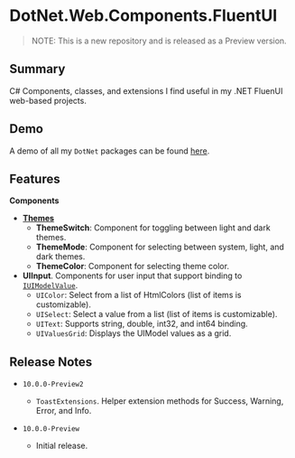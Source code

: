 # DotNet.Web.Components.FluentUI

> NOTE: This is a new repository and is released as a Preview version.

## Summary
C#  Components, classes, and extensions I find useful in my .NET FluenUI web-based projects.

## Demo
A demo of all my `DotNet` packages can be found [here](https://github.com/marqdouj/dotnet.demo).

## Features

**Components**
- [**Themes**](https://www.fluentui-blazor.net/DesignTheme)
  - **ThemeSwitch**: Component for toggling between light and dark themes.
  - **ThemeMode**: Component for selecting between system, light, and dark themes.
  - **ThemeColor**: Component for selecting theme color.
- **UIInput**. Components for user input that support binding to [`IUIModelValue`](https://github.com/marqdouj/HtmlComponents/tree/master/src/Marqdouj.HtmlComponents/Marqdouj.HtmlComponents/UI).
  - `UIColor`: Select from a list of HtmlColors (list of items is customizable).
  - `UISelect`: Select a value from a list (list of items is customizable).
  - `UIText`: Supports string, double, int32, and int64 binding.
  - `UIValuesGrid`: Displays the UIModel values as a grid.

## Release Notes
- `10.0.0-Preview2`
  - `ToastExtensions`. Helper extension methods for
  Success, Warning, Error, and Info.

- `10.0.0-Preview`
  - Initial release.
